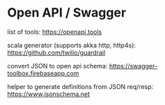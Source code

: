 Open API / Swagger 
==================

list of tools: https://openapi.tools

scala generator (supports akka http, http4s): https://github.com/twilio/guardrail

convert JSON to open api schema: https://swagger-toolbox.firebaseapp.com

helper to generate definitions from JSON req/resp: https://www.jsonschema.net

